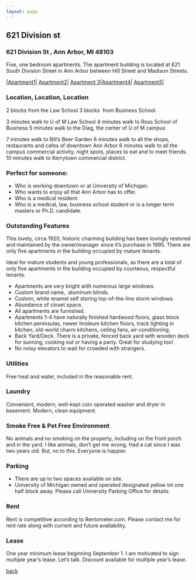 ```yaml
---
layout: page
---
```


## 621 Division st

### 621 Division St , Ann Arbor, MI  48103
Five, one bedroom apartments.  The apartment building is located at 621 South Division Street in Ann Arbor between Hill Street and Madison Streets.

|[Apartment1](/properties/621divisionapt1)| [Apartment2](/properties/621divisionapt2)| [Apartment 3](/properties/621divisionapt3)|[Apartment4](/properties/621divisionapt4)| [Apartment5](/properties/621divisionapt5)|

### Location, Location, Location

2 blocks from the Law School 
3 blocks  from Business School. 

3 minutes walk to U of M Law School
4 minutes walk to Ross School of Business
5 minutes walk to the Diag, the center of U of M campus 

7 minutes walk to Bill’s Beer Garden
6 minutes walk to all the shops, restaurants and cafes of downtown Ann Arbor
6 minutes walk to all the campus commercial activity, night spots, places to eat and to meet friends.
10 minutes walk to Kerrytown commercial district.

### Perfect for someone:
* Who is working downtown or at University of Michigan.
* Who wants to enjoy all that Ann Arbor has to offer. 
* Who is a medical resident.
* Who is a medical, law, business school student or is a longer term masters or Ph.D. candidate.


### Outstanding Features 
This lovely, circa 1920, historic charming building has been lovingly restored and maintained by the owner/manager since it’s purchase in 1995.   There are only five apartments in the building occupied by mature tenants.

Ideal for mature students and young professionals, as there are a total of only five apartments in the building occupied by courteous, respectful tenants. 

* Apartments are very bright with numerous large windows.
* Custom brand name,  aluminum blinds. 
* Custom, white enamel self storing top-of-the-line storm windows.  
* Abundance of closet space.   
* All apartments are furnished.
* Apartments 1-4 have naturally finished hardwood floors, glass block kitchen peninsulas, newer linoleum kitchen floors, track lighting in kitchen, old-world charm kitchens, ceiling fans, air-conditioning.
* Back Yard/Deck.  There is a private, fenced back yard with wooden deck for sunning, cooking out or having a party.   Great for studying too!
* No noisy elevators to wait for crowded with strangers.

### Utilities
Free heat and water, included in the reasonable rent.

### Laundry
Convenient, modern, well-kept coin operated washer and dryer in basement.  Modern, clean equipment.

### Smoke Free & Pet Free Environment
No animals and no smoking on the property, including on the front porch and in the yard.  I like animals, don’t get me wrong.  Had a cat since I was two years old.  But, no to this.  Everyone is happier.

### Parking
* There are up to two spaces available on site.
* University of Michigan owned and operated designated yellow lot one half block away.  Please call University Parking Office for details.

### Rent
Rent is competitive according to Rentometer.com. Please contact me for rent rate along with current and future availability.

### Lease
One year minimum lease beginning September 1.  I am motivated to sign multiple year’s lease. Let’s talk.  Discount available for multiple year’s lease.


[back](/)
